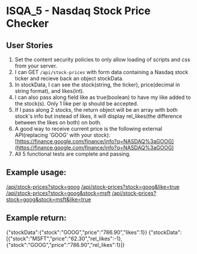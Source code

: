 # ISQA_5 - Nasdaq Stock Price Checker
## User Stories

1.  Set the content security policies to only allow loading of scripts and css from your server.
2.  I can GET ```/api/stock-prices``` with form data containing a Nasdaq stock ticker and recieve back an object stockData.
3.  In stockData, I can see the stock(string, the ticker), price(decimal in string format), and likes(int).
4.  I can also pass along field like as true(boolean) to have my like added to the stock(s). Only 1 like per ip should be accepted.
5.  If I pass along 2 stocks, the return object will be an array with both stock's info but instead of likes, it will display rel_likes(the difference between the likes on both) on both.
6.  A good way to receive current price is the following external API(replacing 'GOOG' with your stock):  [https://finance.google.com/finance/info?q=NASDAQ%3aGOOG](https://finance.google.com/finance/info?q=NASDAQ%3aGOOG)
7.  All 5 functional tests are complete and passing.

## Example usage:

[/api/stock-prices?stock=goog](https://saber-editor.glitch.me/api/stock-prices?stock=goog)
[/api/stock-prices?stock=goog&like=true](https://saber-editor.glitch.me/api/stock-prices?stock=goog&like=true)
[/api/stock-prices?stock=goog&stock=msft](https://saber-editor.glitch.me/api/stock-prices?stock=goog&stock=msft)
[/api/stock-prices?stock=goog&stock=msft&like=true](https://saber-editor.glitch.me/api/stock-prices?stock=goog&stock=msft&like=true)

## Example return:

{"stockData":{"stock":"GOOG","price":"786.90","likes":1}}
{"stockData":[{"stock":"MSFT","price":"62.30","rel_likes":-1},{"stock":"GOOG","price":"786.90","rel_likes":1}]}